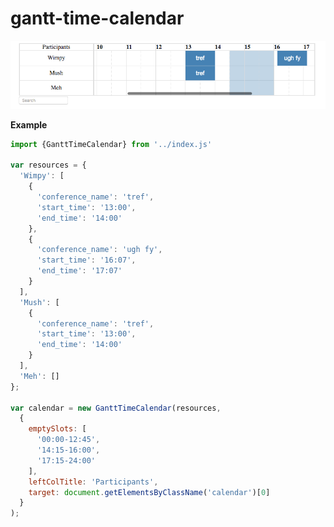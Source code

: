 # gantt-time-calendar

![Current](https://raw.githubusercontent.com/vegetableman/gantt-time-calendar/master/current.png)

**Example**

```js
import {GanttTimeCalendar} from '../index.js'

var resources = {
  'Wimpy': [
    {
      'conference_name': 'tref',
      'start_time': '13:00',
      'end_time': '14:00'
    },
    {
      'conference_name': 'ugh fy',
      'start_time': '16:07',
      'end_time': '17:07'
    }
  ],
  'Mush': [
    {
      'conference_name': 'tref',
      'start_time': '13:00',
      'end_time': '14:00'
    }
  ],
  'Meh': []
};

var calendar = new GanttTimeCalendar(resources,
  {
    emptySlots: [
      '00:00-12:45',
      '14:15-16:00',
      '17:15-24:00'
    ],
    leftColTitle: 'Participants',
    target: document.getElementsByClassName('calendar')[0]
  }
);
```
